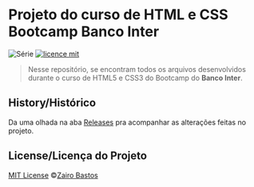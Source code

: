 # Projeto do curso de HTML e CSS Bootcamp Banco Inter

![Série](https://img.shields.io/badge/ZairoBastos-BootcampInter-blue)
[![licence mit](https://img.shields.io/badge/licence-MIT-orange.svg)](https://github.com/zairobastos/BancoInter/blob/main/LICENSE)

> Nesse repositório, se encontram todos os arquivos desenvolvidos durante o curso de HTML5 e CSS3 do Bootcamp do **Banco Inter**.

## History/Histórico
Da uma olhada na aba [Releases](https://github.com/zairobastos/BancoInter/commits/main) pra acompanhar as alterações feitas no projeto.

## License/Licença do Projeto
[MIT License](./LICENSE) ©[Zairo Bastos](https://github.com/zairobastos)